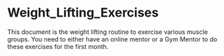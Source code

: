 # Weight_Lifting_Exercises
This document is the weight lifting routine to exercise various muscle groups. You need to either have an online mentor or a Gym Mentor to do these exercises for the first month. 

